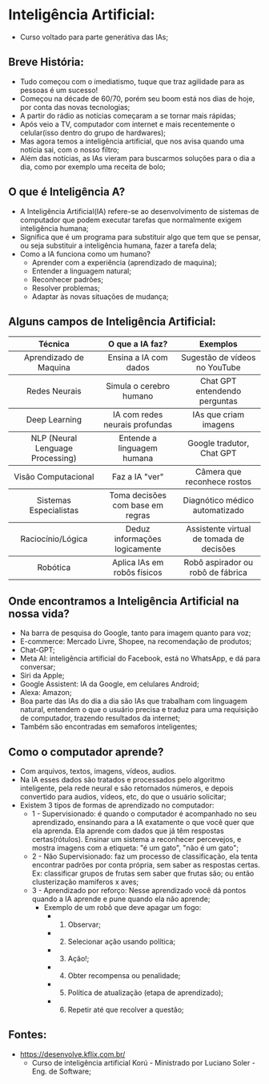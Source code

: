 # Inteligência Artificial:
- Curso voltado para parte generátiva das IAs;

## Breve História:
- Tudo começou com o imediatismo, tuque que traz agilidade para as pessoas é um sucesso!
- Começou na décade de 60/70, porém seu boom está nos dias de hoje, por conta das novas tecnologias;
- A partir do rádio as notícias começaram a se tornar mais rápidas;
- Após veio a TV, computador com internet e mais recentemente o celular(isso dentro do grupo de hardwares);
- Mas agora temos a inteligência artificial, que nos avisa quando uma notícia sai, com o nosso filtro;
- Além das notícias, as IAs vieram para buscarmos soluções para o dia a dia, como por exemplo uma receita de bolo;

## O que é Inteligência A?
- A Inteligência Artificial(IA) refere-se ao desenvolvimento de sistemas de computador que podem executar tarefas que normalmente exigem inteligência humana;
- Significa que é um programa para substituir algo que tem que se pensar, ou seja substituir a inteligência humana, fazer a tarefa dela;
- Como a IA funciona como um humano?
	- Aprender com a experiência (aprendizado de maquina);
	- Entender a linguagem natural;
	- Reconhecer padrões;
	- Resolver problemas;
	- Adaptar às novas situações de mudança;

## Alguns campos de Inteligência Artificial:
<table>
	<thead>
		<tr>
			<th align="center"> Técnica </th>
			<th align="center"> O que a IA faz?</th>
			<th align="center">Exemplos</th>
		</tr>
	</thead>
	<tbody>
		<tr>
			<td align="center"> Aprendizado de Maquina </td>
			<td align="center"> Ensina a IA com dados </td>
			<td align="center"> Sugestão de vídeos no YouTube </td>
		</tr>
	</tbody>
	<tbody>
		<tr>
			<td align="center"> Redes Neurais </td>
			<td align="center"> Simula o cerebro humano </td>
			<td align="center"> Chat GPT entendendo perguntas </td>
		</tr>
	</tbody>
	<tbody>
		<tr>
			<td align="center"> Deep Learning </td>
			<td align="center"> IA com redes neurais profundas </td>
			<td align="center"> IAs que criam imagens </td>
		</tr>
	</tbody>
	<tbody>
		<tr>
			<td align="center"> NLP (Neural Lenguage Processing) </td>
			<td align="center"> Entende a linguagem humana </td>
			<td align="center"> Google tradutor, Chat GPT </td>
		</tr>
	</tbody>
	<tbody>
		<tr>
			<td align="center"> Visão Computacional </td>
			<td align="center"> Faz a IA "ver" </td>
			<td align="center"> Câmera que reconhece rostos </td>
		</tr>
	</tbody>
	<tbody>
		<tr>
			<td align="center"> Sistemas Especialistas </td>
			<td align="center"> Toma decisões com base em regras </td>
			<td align="center"> Diagnótico médico automatizado </td>
		</tr>
	</tbody>
	<tbody>
		<tr>
			<td align="center"> Raciocínio/Lógica </td>
			<td align="center"> Deduz informações logicamente </td>
			<td align="center"> Assistente virtual de tomada de decisões </td>
		</tr>
	</tbody>
	<tbody>
		<tr>
			<td align="center"> Robótica </td>
			<td align="center"> Aplica IAs em robôs físicos </td>
			<td align="center"> Robô aspirador ou robô de fábrica </td>
		</tr>
	</tbody>
</table>

## Onde encontramos a Inteligência Artificial na nossa vida?
- Na barra de pesquisa do Google, tanto para imagem quanto para voz;
- E-commerce: Mercado Livre, Shopee, na recomendação de produtos;
- Chat-GPT;
- Meta AI: inteligência artificial do Facebook, está no WhatsApp, e dá para conversar;
- Siri da Apple;
- Google Assistent: IA da Google, em celulares Android;
- Alexa: Amazon;
- Boa parte das IAs do dia a dia são IAs que trabalham com linguagem natural, entendem o que o usuário precisa e traduz para uma requisição de computador, trazendo resultados da internet;
- Também são encontradas em semaforos inteligentes;

## Como o computador aprende?
- Com arquivos, textos, imagens, vídeos, audios.
- Na IA esses dados são tratados e processados pelo algoritmo inteligente, pela rede neural e são retornados números, e depois convertido para audios, vídeos, etc, do que o usuário solicitar;
- Existem 3 tipos de formas de aprendizado no computador:
	- 1 - Supervisionado: é quando o computador é acompanhado no seu aprendizado, ensinando para a IA exatamente o que você quer que ela aprenda. Ela aprende com dados que já têm respostas certas(rótulos). Ensinar um sistema a reconhecer percevejos, e mostra imagens com a etiqueta: "é um gato", "não é um gato";
	- 2 - Não Supervisionado: faz um processo de classificação, ela tenta encontrar padrões por conta própria, sem saber as respostas certas. Ex: classificar grupos de frutas sem saber que frutas são; ou então clusterização mamiferos x aves;
	- 3 - Aprendizado por reforço: Nesse aprendizado você dá pontos quando a IA aprende e pune quando ela não aprende;
		- Exemplo de um robô que deve apagar um fogo:
			- 1. Observar;
			- 2. Selecionar ação usando política;
			- 3. Ação!;
			- 4. Obter recompensa ou penalidade;
			- 5. Política de atualização (etapa de aprendizado);
			- 6. Repetir até que recolver a questão;

## Fontes:
- https://desenvolve.kflix.com.br/
	- Curso de inteligência artificial Korú - Ministrado por Luciano Soler - Eng. de Software;
